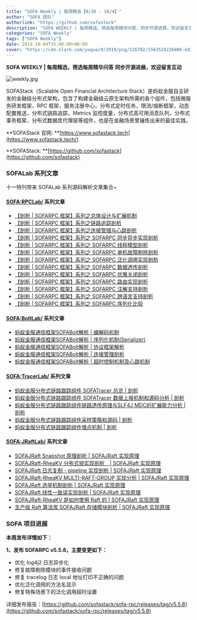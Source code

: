 ```yaml
---
title: "SOFA Weekly | 每周精选【9/30 - 10/4】"
author: "SOFA 团队"
authorlink: "https://github.com/sofastack"
description: "SOFA WEEKLY | 每周精选，筛选每周精华问答，同步开源进展，欢迎留言互动。"
categories: "SOFA Weekly"
tags: ["SOFA Weekly"]
date: 2019-10-04T15:00:00+08:00
cover: "https://cdn.nlark.com/yuque/0/2019/png/226702/1563524226806-e93607a3-1b77-4ca2-8c3c-0384ab966154.png"
---
```


**SOFA WEEKLY | 每周精选，筛选每周精华问答**
**同步开源进展，欢迎留言互动**

![weekly.jpg](https://cdn.nlark.com/yuque/0/2019/jpeg/226702/1562925824761-fc720f21-9622-437b-a783-0b0729eda119.jpeg)

SOFAStack（Scalable Open Financial Architecture Stack）是蚂蚁金服自主研发的金融级分布式架构，包含了构建金融级云原生架构所需的各个组件，包括微服务研发框架，RPC 框架，服务注册中心，分布式定时任务，限流/熔断框架，动态配置推送，分布式链路追踪，Metrics 监控度量，分布式高可用消息队列，分布式事务框架，分布式数据库代理层等组件，也是在金融场景里锤炼出来的最佳实践。

**SOFAStack 官网: **[https://www.sofastack.tech](https://www.sofastack.tech/)

**SOFAStack: **[https://github.com/sofastack](https://github.com/sofastack)

### SOFALab 系列文章

十一特刊带来 SOFALab 系列源码解析文章集合~

#### <SOFA:RPCLab/> 系列文章

- [【剖析 | SOFARPC 框架】系列之总体设计与扩展机制](https://www.sofastack.tech/blog/sofa-rpc-framework-overall-extension/)
- [【剖析 | SOFARPC 框架】系列之链路追踪剖析](https://www.sofastack.tech/blog/sofa-rpc-link-tracking/)
- [【剖析 | SOFARPC 框架】系列之连接管理与心跳剖析](https://www.sofastack.tech/blog/sofa-rpc-connection-management-heartbeat-analysis/)
- [【剖析 | SOFARPC 框架】系列之 SOFARPC 同步异步实现剖析](https://www.sofastack.tech/blog/sofa-rpc-synchronous-asynchronous-implementation/)
- [【剖析 | SOFARPC 框架】系列之 SOFARPC 线程模型剖析](https://www.sofastack.tech/blog/sofa-rpc-threading-model/)
- [【剖析 | SOFARPC 框架】系列之 SOFARPC 单机故障剔除剖析](https://www.sofastack.tech/blog/sofa-rpc-single-machine-fault-culling/)
- [【剖析 | SOFARPC 框架】系列之 SOFARPC 泛化调用实现剖析](https://www.sofastack.tech/blog/sofa-rpc-generalized-call-implementation/)
- [【剖析 | SOFARPC 框架】系列之 SOFARPC 数据透传剖析](https://www.sofastack.tech/blog/sofa-rpc-data-transmission/)
- [【剖析 | SOFARPC 框架】系列之 SOFARPC 优雅关闭剖析](https://www.sofastack.tech/blog/sofa-rpc-graceful-exit/)
- [【剖析 | SOFARPC 框架】系列之 SOFARPC 路由实现剖析](https://www.sofastack.tech/blog/sofa-rpc-routing-implementation/)
- [【剖析 | SOFARPC 框架】系列之 SOFARPC 注解支持剖析](https://www.sofastack.tech/blog/sofa-rpc-annotation-support/)
- [【剖析 | SOFARPC 框架】系列之 SOFARPC 跨语言支持剖析](https://www.sofastack.tech/blog/sofa-rpc-cross-language-support/)
- [【剖析 | SOFARPC 框架】系列之 SOFARPC 序列化比较](https://www.sofastack.tech/blog/sofa-rpc-serialization-comparison/)

#### <SOFA:BoltLab/> 系列文章

- [蚂蚁金服通信框架SOFABolt解析 | 编解码机制](https://www.sofastack.tech/blog/sofa-bolt-codec-deep-dive/)
- [蚂蚁金服通信框架SOFABolt解析 | 序列化机制(Serializer)](https://www.sofastack.tech/blog/sofa-bolt-serialization-deep-dive/)
- [蚂蚁金服通信框架SOFABolt解析 | 协议框架解析](https://www.sofastack.tech/blog/sofa-bolt-framework-deep-dive/)
- [蚂蚁金服通信框架SOFABolt解析 | 连接管理剖析](https://www.sofastack.tech/blog/sofa-blot-connection-management-deep-dive/)
- [蚂蚁金服通信框架SOFABolt解析 | 超时控制机制及心跳机制](https://www.sofastack.tech/blog/sofa-bolt-timeout-and-heart-beat-deep-dive/)

#### <SOFA:TracerLab/> 系列文章

- [蚂蚁金服分布式链路跟踪组件 SOFATracer 总览 | 剖析](https://www.sofastack.tech/blog/sofa-tracer-overview/)
- [蚂蚁金服分布式链路跟踪组件 SOFATracer 数据上报机制和源码分析 | 剖析](https://www.sofastack.tech/blog/sofa-tracer-response-mechanism/)
- [蚂蚁金服分布式链路跟踪组件链路透传原理与SLF4J MDC的扩展能力分析 | 剖析](https://www.sofastack.tech/blog/sofa-tracer-unvarnished-transmission-slf4j-mdc/)
- [蚂蚁金服分布式链路跟踪组件采样策略和源码 | 剖析](https://www.sofastack.tech/blog/sofa-tracer-sampling-tracking-deep-dive/)
- [蚂蚁金服分布式链路跟踪组件埋点机制 | 剖析](https://www.sofastack.tech/blog/sofa-tracer-event-tracing-deep-dive/)

#### <SOFA:JRaftLab/> 系列文章
- [SOFAJRaft Snapshot 原理剖析 | SOFAJRaft 实现原理](https://www.sofastack.tech/blog/sofa-jraft-snapshot-principle-analysis/)
- [SOFAJRaft-RheaKV 分布式锁实现剖析　| SOFAJRaft 实现原理](https://www.sofastack.tech/blog/sofa-jraft-rheakv-distributedlock/)
- [SOFAJRaft 日志复制 - pipeline 实现剖析 | SOFAJRaft 实现原理](https://www.sofastack.tech/blog/sofa-jraft-pipeline-principle/)
- [SOFAJRaft-RheaKV MULTI-RAFT-GROUP 实现分析 | SOFAJRaft 实现原理](https://www.sofastack.tech/blog/sofa-jraft-rheakv-multi-raft-group/)
- [SOFAJRaft 选举机制剖析 | SOFAJRaft 实现原理](https://www.sofastack.tech/blog/sofa-jraft-election-mechanism/)
- [SOFAJRaft 线性一致读实现剖析 | SOFAJRaft 实现原理](https://www.sofastack.tech/blog/sofa-jraft-linear-consistent-read-implementation/)
- [SOFAJRaft-RheaKV 是如何使用 Raft 的 | SOFAJRaft 实现原理](https://www.sofastack.tech/blog/sofa-jraft-rheakv/)
- [生产级 Raft 算法库 SOFAJRaft 存储模块剖析 | SOFAJRaft 实现原理](https://www.sofastack.tech/blog/sofa-jraft-algorithm-storage-module-deep-dive/)

### SOFA 项目进展

**本周发布详情如下：**

**1、发布 SOFARPC v5.5.8，主要变更如下：**

- 优化 log4j2 日志异步化
- 修复故障剔除模块的事件接收问题
- 修复 tracelog 日志 local 地址打印不正确的问题
- 优化泛化调用的方法名显示
- 修复特殊场景下的泛化调用超时设置

详细发布报告：[https://github.com/sofastack/sofa-rpc/releases/tag/v5.5.8](https://github.com/sofastack/sofa-rpc/releases/tag/v5.5.8)